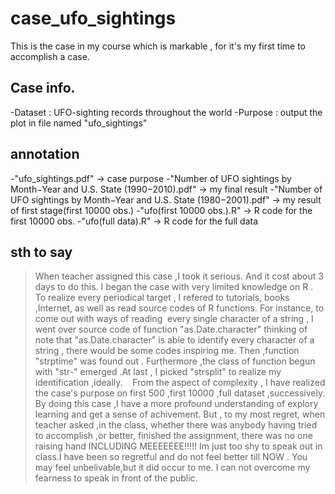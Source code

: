 # case_ufo_sightings
This is the case in my course which is markable , for it's my first time to accomplish a case.   
## Case info.
-Dataset : UFO-sighting records throughout the world
-Purpose : output the plot in file named "ufo_sightings"
## annotation
-"ufo_sightings.pdf" -> case purpose
-"Number of UFO sightings by Month−Year and U.S. State (1990−2010).pdf" -> my final result
-"Number of UFO sightings by Month−Year and U.S. State (1980−2001).pdf" -> my result of first stage(first 10000 obs.)
-"ufo(first 10000 obs.).R" -> R code for the first 10000 obs.
-"ufo(full data).R" -> R code for the full data
## sth to say
>When teacher assigned this case ,I took it serious. And it cost about 3 days to do this.
I began the case with very limited knowledge on R . To realize every periodical target , I refered to tutorials, books ,Internet, as well as read source codes of R functions. 
For instance, to come out with ways of reading  every single character of a string , I went over source code of function "as.Date.character" thinking of note that "as.Date.character" is able to identify every character of a string , there would be some codes inspiring me. 
Then ,function "strptime" was found out . Furthermore ,the class of function begun with "str-" emerged .At last , I picked "strsplit" to realize my identification ,ideally.    
>From the aspect of complexity , I have realized the case's purpose on first 500 ,first 10000 ,full dataset ,successively.
>By doing this case ,I have a more profound understanding of explory learning and get a sense of achivement.
>But , to my most regret, when teacher asked ,in the class, whether there was anybody having tried to accomplish ,or better, finished the assignment, there was no one raising hand INCLUDING MEEEEEEE!!!!!
Im just too shy to speak out in class.I have been so regretful and do not feel better till NOW .
You may feel unbelivable,but it did occur to me. I can not overcome my fearness to speak in front of the public.
